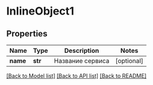 # InlineObject1

## Properties
Name | Type | Description | Notes
------------ | ------------- | ------------- | -------------
**name** | **str** | Название сервиса | [optional] 

[[Back to Model list]](../README.md#documentation-for-models) [[Back to API list]](../README.md#documentation-for-api-endpoints) [[Back to README]](../README.md)


